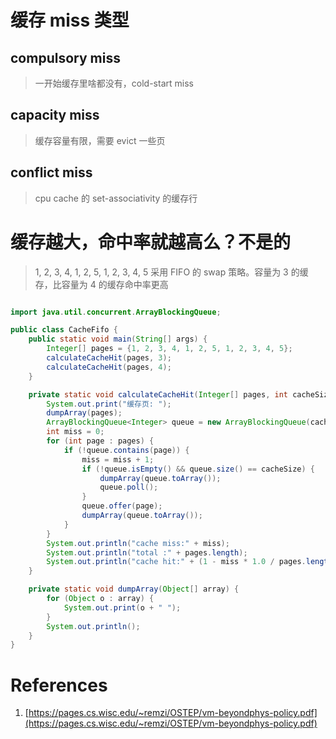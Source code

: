 
# 缓存 miss 类型

## compulsory miss
> 一开始缓存里啥都没有，cold-start miss
## capacity miss
> 缓存容量有限，需要 evict 一些页
## conflict miss
> cpu cache 的 set-associativity 的缓存行

# 缓存越大，命中率就越高么？不是的

> 1, 2, 3, 4, 1, 2, 5, 1, 2, 3, 4, 5 
> 采用 FIFO 的 swap 策略。容量为 3 的缓存，比容量为 4 的缓存命中率更高

```java

import java.util.concurrent.ArrayBlockingQueue;

public class CacheFifo {
    public static void main(String[] args) {
        Integer[] pages = {1, 2, 3, 4, 1, 2, 5, 1, 2, 3, 4, 5};
        calculateCacheHit(pages, 3);
        calculateCacheHit(pages, 4);
    }

    private static void calculateCacheHit(Integer[] pages, int cacheSize) {
        System.out.print("缓存页: ");
        dumpArray(pages);
        ArrayBlockingQueue<Integer> queue = new ArrayBlockingQueue(cacheSize);
        int miss = 0;
        for (int page : pages) {
            if (!queue.contains(page)) {
                miss = miss + 1;
                if (!queue.isEmpty() && queue.size() == cacheSize) {
                    dumpArray(queue.toArray());
                    queue.poll();
                }
                queue.offer(page);
                dumpArray(queue.toArray());
            }
        }
        System.out.println("cache miss:" + miss);
        System.out.println("total :" + pages.length);
        System.out.println("cache hit:" + (1 - miss * 1.0 / pages.length));
    }

    private static void dumpArray(Object[] array) {
        for (Object o : array) {
            System.out.print(o + " ");
        }
        System.out.println();
    }
}


```








# References
1. [https://pages.cs.wisc.edu/~remzi/OSTEP/vm-beyondphys-policy.pdf](https://pages.cs.wisc.edu/~remzi/OSTEP/vm-beyondphys-policy.pdf)